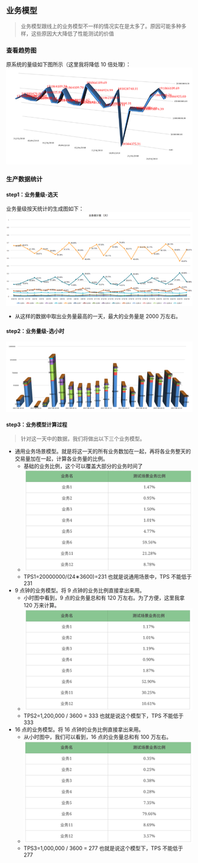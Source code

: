 ## 业务模型
>业务模型跟线上的业务模型不一样的情况实在是太多了。原因可能多种多样，这些原因大大降低了性能测试的价值
### 查看趋势图
原系统的量级如下图所示（这里我将降低 10 倍处理）：
![](../images/量级图.webp)
### 生产数据统计
#### step1：业务量级-选天
业务量级按天统计的生成图如下：
![](../images/业务量级按天统计.webp)
* 从这样的数据中取出业务量最高的一天，最大的业务量是 2000 万左右。
#### step2：业务量级-选小时
![](../images/业务量级小时.webp)
#### step3：业务模型计算过程
>针对这一天中的数据，我们将做出以下三个业务模型。
* 通用业务场景模型。就是将这一天的所有业务数加在一起，再将各业务整天的交易量加在一起，计算各业务量的比例。
  * 基础的业务比例，这个可以覆盖大部分的业务时间了
  * ![](../images/基础业务.webp)
  * TPS1=20000000/(24∗3600)=231 也就是说通用场景中，TPS 不能低于 231
* 9 点钟的业务模型。将 9 点钟的业务比例直接拿出来用。
  * 小时图中看到，9 点的业务量总和有 120 万左右。为了方便，这里我拿 120 万来计算。
  * ![](../images/9点业务模型.webp)
  * TPS2=1,200,000 / 3600 = 333 也就是说这个模型下，TPS 不能低于 333
* 16 点的业务模型。将 16 点钟的业务比例直接拿出来用。
  * 从小时图中，我们可以看到，16 点的业务量总和有 100 万左右。
  * ![](../images/16点业务模型.webp)
  * TPS3=1,000,000 / 3600 = 277 也就是说这个模型下，TPS 不能低于 277


